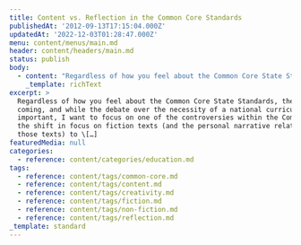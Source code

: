 ```yaml
---
title: Content vs. Reflection in the Common Core Standards
publishedAt: '2012-09-13T17:15:04.000Z'
updatedAt: '2022-12-03T01:28:47.000Z'
menu: content/menus/main.md
header: content/headers/main.md
status: publish
body:
  - content: "Regardless of how you feel about the Common Core State Standards, they're coming, and while the debate over the necessity of a national curriculum is important, I want to focus on one of the controversies within the Common Core: the shift in focus on fiction texts (and the personal narrative relating to those texts) to a focus on non-fiction and content knowledge. While I agree that it is difficult to impossible to properly grapple with a text without an understanding of the content behind it, Common Core Architect David Coleman's assertion that \"[\\[a\\]s you grow up in this world you realize people really don\x92t give a shit about what you feel or what you think](http://www.substancenews.net/articles.php?page=2716)\" misses out on what grappling with a personal narrative does for you as a growing person.\n\n[The Core Knowledge provides a counter-point](http://blog.coreknowledge.org/2012/06/14/nobody-loves-standards-and-thats-o-k/):\n\n<ExtendedQuote>\n  As any teacher can tell you, it\x92s quite easy to glom on to an inconsequential moment in a text and produce reams of empty \x93text-to-self\x94 meandering using the text as nothing more than a jumping off point for a personal narrative. (\x93How do you feel about the character\x92s decision to hit her friend?\x94) The skill, common to most existing state standards, of \x93producing a personal response to literature\x94 does little to demonstrate\x97or to build\x97a student\x92s ability to read with clarity, depth, and comprehension. I understand the criticism of those who find the focus on texts and evidence as too narrow, but I don\x92t agree. Indeed, it has always struck me as inherently condescending to assume that children cannot be engaged or successful unless they are reflecting upon personal experience nearly to the exclusion of other subjects.\n</ExtendedQuote>\n\nFor starters, anyone with an understanding of logic recognizes the false dilemma (and strawman, for that matter, but I'll leave that aside) in this statement. Presuming that all (or even most) personal responses to literature are \"glom\\[ming] on to an inconsequential moment\" undermines the growth that occurs when a student is forced to relate and engage with another person's situation. It's an empathy builder. Thinking critically about why someone did what they did is the first step towards understanding that person and understanding yourself as a result.\n\n[Tim Clifford makes a similar point in responding to the NY Times editorial opposing algebra:](http://www.schoolbook.org/2012/08/15/never-mind-algebra-is-literature-necessary/)\n\n<ExtendedQuote>\n  While ripping \x93The Cat in the Hat\x94 from the hands of kindergarteners and replacing it with \x93How Factories Work\x94 may, in the long run, produce better factory workers, it is unlikely to produce better citizens. I don\x92t know about you, but I don\x92t want to be operated on by a doctor who couldn\x92t master \x93Dr. Zhivago,\x94 nor do I want to be defended by a lawyer who thinks [Sydney Carton](http://www.sparknotes.com/lit/twocities/canalysis.html) is a box of Australian cigarettes. In truth, we should be encouraging students to read more literature, not less. Literature allows us to see how all humans are connected through common experiences and emotions. It allows us to examine our past and plan for our future. It can help make us more empathetic to our fellows. Perhaps most importantly literature exposes us to new ideas and forces us to think in new ways.\n</ExtendedQuote>\n\nIt's not even certain that this narrow focus is even better for the US as a country. Part of the reason for the standards is to make our country more competitive, but the focus on content over character isn't what made this country great. It's innovation; it's creativity. And the standards pretty much do the opposite of [what is necessary to make us more creative](http://www.thedailybeast.com/newsweek/2010/07/10/the-creativity-crisis.html):\n\n<ExtendedQuote>\n  In early childhood, distinct types of free play are associated with high creativity. Preschoolers who spend more time in role-play (acting out characters) have higher measures of creativity: voicing someone else\x92s point of view helps develop their ability to analyze situations from different perspectives. When playing alone, highly creative first graders may act out strong negative emotions: they\x92ll be angry, hostile, anguished. The hypothesis is that play is a safe harbor to work through forbidden thoughts and emotions.\n</ExtendedQuote>\n\nThe implementation of standards that stifle creativity will stifle the growth of our country. This isn't about what we need to know in the workforce. It's about providing the opportunity for students to grow into the type of people that build creative, innovative companies. \_It's much easier to teach creativity to the young than the old; one can always learn the content knowledge necessary for the task at hand, but once you've been taught to think a certain way, it is difficult to shake those habits of mind.\n\nIt's giving kids room to grow into a complete person, not one who can merely ingest and regurgitate information.\n"
    _template: richText
excerpt: >
  Regardless of how you feel about the Common Core State Standards, they’re
  coming, and while the debate over the necessity of a national curriculum is
  important, I want to focus on one of the controversies within the Common Core:
  the shift in focus on fiction texts (and the personal narrative relating to
  those texts) to \[…]
featuredMedia: null
categories:
  - reference: content/categories/education.md
tags:
  - reference: content/tags/common-core.md
  - reference: content/tags/content.md
  - reference: content/tags/creativity.md
  - reference: content/tags/fiction.md
  - reference: content/tags/non-fiction.md
  - reference: content/tags/reflection.md
_template: standard
---
```



